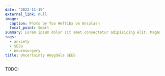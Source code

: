 ```yaml
---
date: "2022-11-19"
external_link: null
image:
  caption: Photo by Toa Heftiba on Unsplash
  focal_point: Smart
summary: Lorem ipsum dolor sit amet consectetur adipisicing elit. Magnam, eius.
tags:
  - anxiety
  - SEEG
  - neurosurgery
title: Uncertainty Amygdala SEEG
---
```


TODO:
